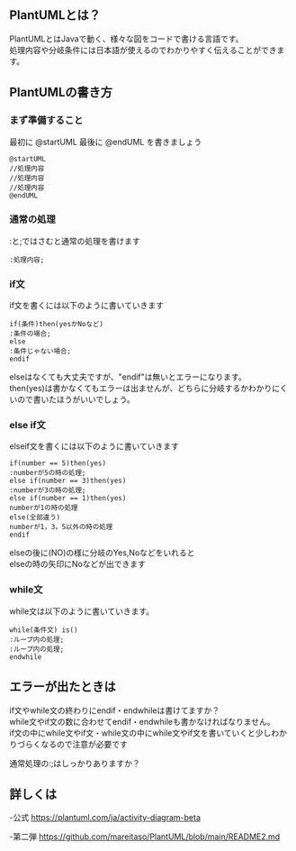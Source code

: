 ## PlantUMLとは？
PlantUMLとはJavaで動く、様々な図をコードで書ける言語です。  
処理内容や分岐条件には日本語が使えるのでわかりやすく伝えることができます。

## PlantUMLの書き方
### まず準備すること
最初に
@startUML
最後に
@endUML
を書きましょう
```
@startUML
//処理内容
//処理内容
//処理内容
@endUML
```
### 通常の処理
:と;ではさむと通常の処理を書けます
```
:処理内容;
```
### if文
if文を書くには以下のように書いていきます
```
if(条件)then(yesかNoなど)
:条件の場合;
else
:条件じゃない場合;
endif
```
elseはなくても大丈夫ですが、"endif"は無いとエラーになります。  
then(yes)は書かなくてもエラーは出ませんが、どちらに分岐するかわかりにくいので書いたほうがいいでしょう。

### else if文
elseif文を書くには以下のように書いていきます
```
if(number == 5)then(yes)
:numberが5の時の処理;
else if(number == 3)then(yes)
:numberが3の時の処理;
else if(number == 1)then(yes)
numberが1の時の処理
else(全部違う)
numberが1，3，5以外の時の処理
endif
```
elseの後に(NO)の様に分岐のYes,Noなどをいれると  
elseの時の矢印にNoなどが出できます

### while文
while文は以下のように書いていきます。
```
while(条件文) is()
:ループ内の処理;
:ループ内の処理;
endwhile
```
## エラーが出たときは
if文やwhile文の終わりにendif・endwhileは書けてますか？  
while文やif文の数に合わせてendif・endwhileも書かなければなりません。  
if文の中にwhile文やif文・while文の中にwhile文やif文を書いていくと少しわかりづらくなるので注意が必要です

通常処理の:;はしっかりありますか？

## 詳しくは
-公式
<https://plantuml.com/ja/activity-diagram-beta>

-第二弾
<https://github.com/mareitaso/PlantUML/blob/main/README2.md>
